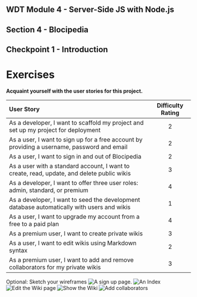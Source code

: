 ## WDT Module 4 - Server-Side JS with Node.js
## Section 4 - Blocipedia
## Checkpoint 1 - Introduction

# Exercises

**Acquaint yourself with the user stories for this project.**

| User Story | Difficulty Rating |
|:-----------|:-----------------:|
| As a developer, I want to scaffold my project and set up my project for deployment | 2 |
| As a user, I want to sign up for a free account by providing a username, password and email |	2 |
| As a user, I want to sign in and out of Blocipedia | 2 |
| As a user with a standard account, I want to create, read, update, and delete public wikis | 3 |
| As a developer, I want to offer three user roles: admin, standard, or premium	| 4 |
| As a developer, I want to seed the development database automatically with users and wikis | 1 |
| As a user, I want to upgrade my account from a free to a paid plan | 4 |
| As a premium user, I want to create private wikis	| 3|
| As a user, I want to edit wikis using Markdown syntax	| 2 |
| As a premium user, I want to add and remove collaborators for my private wikis | 3 |

Optional: Sketch your wireframes
![A sign up page.](https://bloc-global-assets.s3.amazonaws.com/images-full-stack/projects/blocipedia/blocipedia_signup.png "A sign up page.")
![An Index](https://bloc-global-assets.s3.amazonaws.com/images-full-stack/projects/blocipedia/blocipedia_index.png "An Index")
![Edit the Wiki page](https://bloc-global-assets.s3.amazonaws.com/images-full-stack/projects/blocipedia/blocipedia_edit.png "Edit the Wiki page")
![Show the Wiki](https://bloc-global-assets.s3.amazonaws.com/images-full-stack/projects/blocipedia/blocipedia_show.png "Show the Wiki")
![Add collaborators](https://bloc-global-assets.s3.amazonaws.com/images-full-stack/projects/blocipedia/blocipedia_collaborators.png "Add collaborators")
